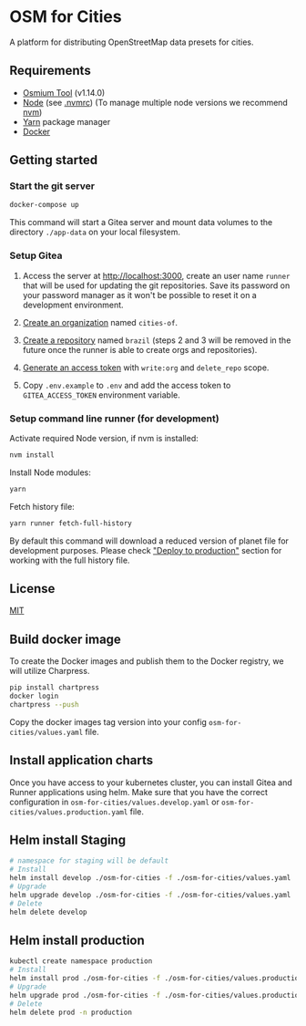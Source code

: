 # OSM for Cities

A platform for distributing OpenStreetMap data presets for cities.

## Requirements

- [Osmium Tool](https://osmcode.org/osmium-tool/) (v1.14.0)
- [Node](http://nodejs.org/) (see [.nvmrc](./.nvmrc)) (To manage multiple node versions we recommend [nvm](https://github.com/creationix/nvm))
- [Yarn](https://yarnpkg.com/) package manager
- [Docker](https://www.docker.com/)

## Getting started

### Start the git server

```sh
docker-compose up
```

This command will start a Gitea server and mount data volumes to the directory `./app-data` on your local filesystem.

### Setup Gitea

1. Access the server at  <http://localhost:3000>, create an user name `runner` that will be used for updating the git repositories. Save its password on your password manager as it won't be possible to reset it on a development environment.

2. [Create an organization](http://localhost:3000/org/create) named `cities-of`.

3. [Create a repository](http://localhost:3000/repo/create) named `brazil` (steps 2 and 3 will be removed in the future once the runner is able to create orgs and repositories).

4. [Generate an access token](http://localhost:3000/user/settings/applications) with `write:org` and `delete_repo` scope.

5. Copy `.env.example` to `.env` and add the access token to `GITEA_ACCESS_TOKEN` environment variable.

### Setup command line runner (for development)

Activate required Node version, if nvm is installed:

```sh
nvm install
```

Install Node modules:

```sh
yarn
```

Fetch history file:

```sh
yarn runner fetch-full-history
```

By default this command will download a reduced version of planet file for development purposes. Please check ["Deploy to production"](#deploy-to-production) section for working with the full history file.

## License

[MIT](LICENSE)



## Build docker image

To create the Docker images and publish them to the Docker registry, we will utilize Charpress.

```sh
pip install chartpress
docker login
chartpress --push
```

Copy the docker images  tag version into your config `osm-for-cities/values.yaml` file.

## Install application charts

Once you have access to your kubernetes cluster, you can install Gitea and Runner applications using helm. Make sure that you have the correct configuration in `osm-for-cities/values.develop.yaml` or `osm-for-cities/values.production.yaml` file.


## Helm install Staging

```sh
# namespace for staging will be default
# Install
helm install develop ./osm-for-cities -f ./osm-for-cities/values.yaml
# Upgrade
helm upgrade develop ./osm-for-cities -f ./osm-for-cities/values.yaml
# Delete
helm delete develop
```

## Helm install production 
```sh
kubectl create namespace production
# Install
helm install prod ./osm-for-cities -f ./osm-for-cities/values.production.yaml  --namespace production
# Upgrade
helm upgrade prod ./osm-for-cities -f ./osm-for-cities/values.production.yaml  --namespace production
# Delete
helm delete prod -n production
```
